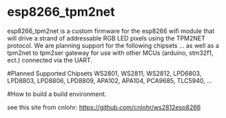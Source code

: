 # esp8266_tpm2net
esp8266_tpm2net is a custom firmware for the esp8266 wifi module that will drive a strand of addressable RGB LED pixels using the TPM2NET protocol.  We are planning support for the following chipsets ... as well as a tpm2net to tpm2ser gateway for use with other MCUs (arduino, stm32f1, ect.) connected via the UART.

#Planned Supported Chipsets
WS2801, WS2811, WS2812, LPD6803, LPD8803, LPD8806, LPD8809, APA102, APA104, PCA9685, TLC5940, ...

#How to build a build environment.

see this site from cnlohr: https://github.com/cnlohr/ws2812esp8266
